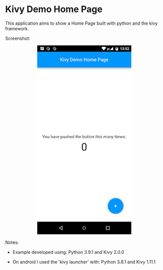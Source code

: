 # Kivy Demo Home Page

This application aims to show a Home Page built with python and the kivy framework.


Screenshot:
<p align="center">
  <img src="screenshot/screenshot.png" />
</p>

Notes:

+ Example developed using: Python 3.9.1 and Kivy 2.0.0

+ On android I used the 'kivy launcher' with: Python 3.8.1 and Kivy 1.11.1

